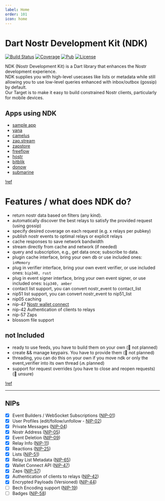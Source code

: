 ```yaml
---
label: Home
order: 101
icon: home
---
```


# Dart Nostr Development Kit (NDK)

[![Build Status](https://github.com/relaystr/ndk/actions/workflows/tests.yaml/badge.svg?branch=master)](https://github.com/relaystr/ndk/actions?query=workflow%3A"tests"+branch%3Amaster) [![Coverage](https://img.shields.io/codecov/c/github/relaystr/ndk?color=green)](https://codecov.io/github/relaystr/ndk) [![Pub](https://img.shields.io/pub/v/ndk.svg)](https://pub.dev/packages/ndk) [![License](https://img.shields.io/github/license/relaystr/ndk.svg)](LICENSE.txt)

NDK (Nostr Development Kit) is a Dart library that enhances the Nostr development experience.\
NDK supplies you with high-level usecases like lists or metadata while still allowing you to use low-level queries enhanced with inbox/outbox (gossip) by default.\
Our Target is to make it easy to build constrained Nostr clients, particularly for mobile devices.

## Apps using NDK

- [sample app](https://github.com/relaystr/ndk/releases)
- [yana](https://github.com/frnandu/yana)
- [camelus](https://github.com/leo-lox/camelus)
- [zap.stream](https://github.com/nostrlabs-io/zap-stream-flutter)
- [zapstore](https://github.com/zapstore/zapstore)
- [freeflow](https://github.com/nostrlabs-io/freeflow)
- [hostr](https://github.com/sudonym-btc/hostr)
- [bitblik](https://github.com/bitblik)
- [donow](https://github.com/nogringo/donow)
- [submarine](https://github.com/nogringo/submarine)

[!ref](/guides/getting-started.md)

# Features / what does NDK do?

- return nostr data based on filters (any kind).
- automatically discover the best relays to satisfy the provided request (using gossip)
- specify desired coverage on each request (e.g. x relays per pubkey)
- publish nostr events to optimal relays or explicit relays
- cache responses to save network bandwidth
- stream directly from cache and network (if needed)
- query and subscription, e.g., get data once; subscribe to data.
- plugin cache interface, bring your own db or use included ones: `inMemory`
- plug in verifier interface, bring your own event verifier, or use included ones: `bip340, rust`
- plug in event signer interface, bring your own event signer, or use included ones: `bip340, amber`
- contact list support, you can convert nostr_event to contact_list
- nip51 list support, you can convert nostr_event to nip51_list
- nip05 caching
- nip-47 [Nostr wallet connect](https://github.com/relaystr/ndk/blob/master/packages/ndk/lib/domain_layer/usecases/nwc/README.md)
- nip-42 Authentication of clients to relays
- nip-57 Zaps
- blossom file support

## not Included

- ready to use feeds, you have to build them on your own (🚫 not planned)
- create && manage keypairs. You have to provide them (🚫 not planned)
- threading, you can do this on your own if you move ndk or only the event_verifier into its own thread (🔜 planned)
- support for request overrides (you have to close and reopen requests) (🤔 unsure)

[!ref](/library-development/CONTRIBUTING.md)

---

## NIPs

- [x] Event Builders / WebSocket Subscriptions ([NIP-01](https://github.com/nostr-protocol/nips/blob/master/01.md))
- [x] User Profiles (edit/follow/unfollow - [NIP-02](https://github.com/nostr-protocol/nips/blob/master/02.md))
- [x] Private Messages ([NIP-04](https://github.com/nostr-protocol/nips/blob/master/04.md))
- [x] Nostr Address ([NIP-05](https://github.com/nostr-protocol/nips/blob/master/05.md))
- [x] Event Deletion ([NIP-09](https://github.com/nostr-protocol/nips/blob/master/09.md))
- [x] Relay Info ([NIP-11](https://github.com/nostr-protocol/nips/blob/master/11.md))
- [x] Reactions ([NIP-25](https://github.com/nostr-protocol/nips/blob/master/25.md))
- [x] Lists ([NIP-51](https://github.com/nostr-protocol/nips/blob/master/51.md))
- [x] Relay List Metadata ([NIP-65](https://github.com/nostr-protocol/nips/blob/master/65.md))
- [x] Wallet Connect API ([NIP-47](https://github.com/nostr-protocol/nips/blob/master/47.md))
- [x] Zaps ([NIP-57](https://github.com/nostr-protocol/nips/blob/master/57.md))
- [x] Authentication of clients to relays ([NIP-42](https://github.com/nostr-protocol/nips/blob/master/42.md))
- [x] Encrypted Payloads (Versioned) ([NIP-44](https://github.com/nostr-protocol/nips/blob/master/44.md))
- [ ] Bech Encoding support ([NIP-19](https://github.com/nostr-protocol/nips/blob/master/19.md))
- [ ] Badges ([NIP-58](https://github.com/nostr-protocol/nips/blob/master/58.md))
